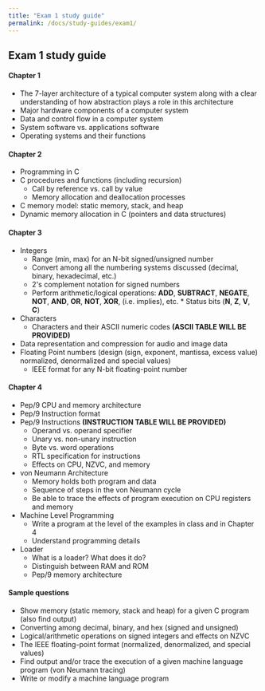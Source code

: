 ```yaml
---
title: "Exam 1 study guide"
permalink: /docs/study-guides/exam1/
---
```


## Exam 1 study guide

#### Chapter 1
* The 7-layer architecture of a typical computer system along with a clear understanding of how abstraction plays a role in this architecture
* Major hardware components of a computer system
* Data and control flow in a computer system
* System software vs. applications software
* Operating systems and their functions

#### Chapter 2
* Programming in C
* C procedures and functions (including recursion)
  * Call by reference vs. call by value
  * Memory allocation and deallocation processes
* C memory model: static memory, stack, and heap
* Dynamic memory allocation in C (pointers and data structures)

#### Chapter 3
* Integers
  * Range (min, max) for an N-bit signed/unsigned number
  * Convert among all the numbering systems discussed (decimal, binary, hexadecimal, etc.)
  * 2's complement notation for signed numbers
  * Perform arithmetic/logical operations: **ADD**, **SUBTRACT**, **NEGATE**, **NOT**, **AND**, **OR**, **NOT**, **XOR**, <span class="fa fa-long-arrow-right"></span> (i.e. implies), etc.   * Status bits (**N**, **Z**, **V**, **C**)
* Characters
  * Characters and their ASCII numeric codes **(ASCII TABLE WILL BE PROVIDED)**
* Data representation and compression for audio and image data
* Floating Point numbers (design (sign, exponent, mantissa, excess value) normalized, denormalized and special values)
  * IEEE format for any N-bit floating-point number

#### Chapter 4
* Pep/9 CPU and memory architecture
* Pep/9 Instruction format
* Pep/9 Instructions **(INSTRUCTION TABLE WILL BE PROVIDED)**
  * Operand vs. operand specifier
  * Unary vs. non-unary instruction
  * Byte vs. word operations
  * RTL specification for instructions
  * Effects on CPU, NZVC, and memory
* von Neumann Architecture
  * Memory holds both program and data
  * Sequence of steps in the von Neumann cycle
  * Be able to trace the effects of program execution on CPU registers and memory
* Machine Level Programming
  * Write a program at the level of the examples in class and in Chapter 4
  * Understand programming details
* Loader
  * What is a loader? What does it do?
  * Distinguish between RAM and ROM
  * Pep/9 memory architecture

#### Sample questions
* Show memory (static memory, stack and heap) for a given C program (also find output)
* Converting among decimal, binary, and hex (signed and unsigned)
* Logical/arithmetic operations on signed integers and effects on NZVC
* The IEEE floating-point format (normalized, denormalized, and special values)
* Find output and/or trace the execution of a given machine language program (von Neumann tracing)
* Write or modify a machine language program
